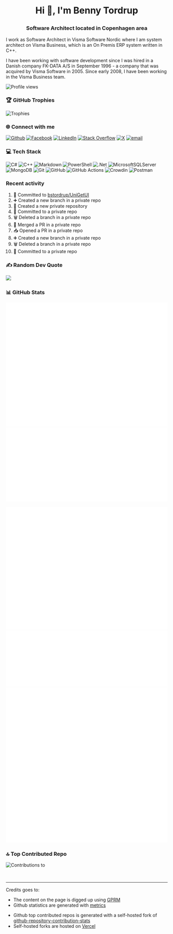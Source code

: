 # <p style="text-align:center">Hi 👋, I'm Benny Tordrup</p>

### <p style="text-align:center">Software Architect located in Copenhagen area</p>

I work as Software Architect in Visma Software Nordic where I am system architect on Visma Business, which is an On Premis ERP system written in C++.

I have been working with software development since I was hired in a Danish company FK-DATA A/S in September 1996 - a company that was acquired by Visma Software in 2005. Since early 2008, I have been working in the Visma Business team.

![Profile views](https://komarev.com/ghpvc/?username=bstordrup&label=Profile%20views&color=0e75b6&style=flat)

### 🏆 GitHub Trophies

![Trophies](https://github-profile-trophy.vercel.app/?username=bstordrup&theme=radical&no-frame=true&no-bg=true&margin-w=4)

### 🌐 Connect with me

[![Github](https://img.shields.io/badge/github-%23121011.svg?logo=github&logoColor=white)](https://github.com/bstordrup)
[![Facebook](https://img.shields.io/badge/Facebook-%231877F2.svg?logo=Facebook&logoColor=white)](https://facebook.com/bennyskjoldtordrup)
[![LinkedIn](https://img.shields.io/badge/LinkedIn-%230077B5.svg?logo=linkedin&logoColor=white)](https://linkedin.com/in/bennytordrup)
[![Stack Overflow](https://img.shields.io/badge/-Stackoverflow-FE7A16?logo=stack-overflow&logoColor=white)](https://stackoverflow.com/users/2435661)
[![X](https://img.shields.io/badge/X-black.svg?logo=X&logoColor=white)](https://x.com/bennytordrup)
[![email](https://img.shields.io/badge/Email-D14836?logo=gmail&logoColor=white)](mailto:bstordrup@gmail.com) 

### 💻 Tech Stack

![C#](https://img.shields.io/badge/c%23-%23239120.svg?style=for-the-badge&logo=csharp&logoColor=white) ![C++](https://img.shields.io/badge/c++-%2300599C.svg?style=for-the-badge&logo=c%2B%2B&logoColor=white) ![Markdown](https://img.shields.io/badge/markdown-%23000000.svg?style=for-the-badge&logo=markdown&logoColor=white) ![PowerShell](https://img.shields.io/badge/PowerShell-%235391FE.svg?style=for-the-badge&logo=powershell&logoColor=white) ![.Net](https://img.shields.io/badge/.NET-5C2D91?style=for-the-badge&logo=.net&logoColor=white) ![MicrosoftSQLServer](https://img.shields.io/badge/Microsoft%20SQL%20Server-CC2927?style=for-the-badge&logo=microsoft%20sql%20server&logoColor=white)
![MongoDB](https://img.shields.io/badge/MongoDB-%234ea94b.svg?style=for-the-badge&logo=mongodb&logoColor=white)
![Git](https://img.shields.io/badge/git-%23F05033.svg?style=for-the-badge&logo=git&logoColor=white) ![GitHub](https://img.shields.io/badge/github-%23121011.svg?style=for-the-badge&logo=github&logoColor=white)
![GitHub Actions](https://img.shields.io/badge/github%20actions-%232671E5.svg?style=for-the-badge&logo=githubactions&logoColor=white) ![Crowdin](https://img.shields.io/badge/Crowdin-2E3340.svg?style=for-the-badge&logo=Crowdin&logoColor=white)
![Postman](https://img.shields.io/badge/postman-icon.svg?style=for-the-badge&logo=Postman&logoColor=white)

### Recent activity

<!--START_SECTION:activity-->
1. 📝 Committed to [bstordrup/UniGetUI](https://github.com/bstordrup/UniGetUI/commit/09ac2a68c75b5384983a5d10d9ef603e4734b82c)
2. ➕ Created a new branch in a private repo
3. 🎉 Created a new private repository
4. 📝 Committed to a private repo
5. 🗑️ Deleted a branch in a private repo
6. 🔀 Merged a PR in a private repo
7. 📥 Opened a PR in a private repo
8. ➕ Created a new branch in a private repo
9. 🗑️ Deleted a branch in a private repo
10. 📝 Committed to a private repo
<!--END_SECTION:activity-->

### ✍️ Random Dev Quote
![](https://quotes-github-readme.vercel.app/api?type=horizontal&theme=dark)

### 📊 GitHub Stats

![Basic](/basic-metrics.svg)  
![Commit calendar](/iso-calendar-metrics.svg)  
<!-- ![Lines pushed](/line-metrics.svg)   -->
![Habits](/habit-metrics.svg)  
![Languages](/languages-metrics.svg)  
![Notable](/notable-metrics.svg)  

### 🔝 Top Contributed Repo
![Contributions to](https://github-repository-contribution-stats-psi.vercel.app/api?username=bstordrup&limit=5&theme=transparent&hide_border=true&combine_all_yearly_contributions=true)

<br>

---
<!-- Proudly created with GPRM ( https://gprm.itsvg.in ) -->

Credits goes to:

- The content on the page is digged up using [GPRM](https://visitcount.itsvg.in)
- Github statistics are generated with [metrics](https://github.com/lowlighter/metric)
<!-- - Github statistics and top language list are generated with a self-hosted fork of [github-readme-stats](https://github.com/anuraghazra/github-readme-stats)
- Github streak statstics are generated with a self-hosted fork of [github-readme-streak-stats](https://github.com/DenverCoder1/github-readme-streak-stats) -->
- Github top contributed repos is generated with a self-hosted fork of [github-repository-contribution-stats](https://github.com/HwangTaehyun/github-repository-contribution-stats)
- Self-hosted forks are hosted on [Vercel](https://vercel.com/)

<!--

![Streak](https://github-readme-streak-stats-iw4v.vercel.app?user=bstordrup&theme=transparent&hide_border=true)  
![](https://github-readme-stats-woad-eight-55.vercel.app/api/top-langs/?username=bstordrup&theme=transparent&hide_border=true&include_all_commits=true&count_private=true&layout=compact)  


<p align="left"><img src="/github-metrics.svg" alt="Metrics" width="400"></p>

https://streak-stats.demolab.com?user=joshxfi&theme=vue-dark&hide_border=true
-->
